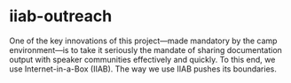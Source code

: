 # iiab-outreach
One of the key innovations of this project—made mandatory by the camp environment—is to take it seriously the mandate of sharing documentation output with speaker communities effectively and quickly. To this end, we use Internet-in-a-Box (IIAB). The way we use IIAB pushes its boundaries.
